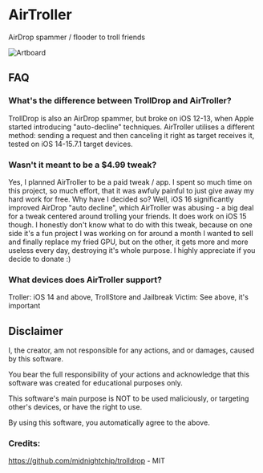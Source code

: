 # AirTroller
AirDrop spammer / flooder to troll friends

![Artboard](https://user-images.githubusercontent.com/52459150/203855388-0ca5b060-fb64-4181-affc-68bfa917b230.png)

## FAQ

### What's the difference between TrollDrop and AirTroller?
TrollDrop is also an AirDrop spammer, but broke on iOS 12-13, when Apple started introducing "auto-decline" techniques. AirTroller utilises a different method: sending a request and then canceling it right as target receives it, tested on iOS 14-15.7.1 target devices.

### Wasn't it meant to be a $4.99 tweak?
Yes, I planned AirTroller to be a paid tweak / app. I spent so much time on this project, so much effort, that it was awfuly painful to just give away my hard work for free. Why have I decided so? Well, iOS 16 significantly improved AirDrop "auto decline", which AirTroller was abusing - a big deal for a tweak centered around trolling your friends. It does work on iOS 15 though. I honestly don't know what to do with this tweak, because on one side it's a fun project I was working on for around a month I wanted to sell and finally replace my fried GPU, but on the other, it gets more and more useless every day, destroying it's whole purpose. I highly appreciate if you decide to donate :)


### What devices does AirTroller support?
Troller: iOS 14 and above, TrollStore and Jailbreak
Victim: See above, it's important

## Disclaimer
I, the creator, am not responsible for any actions, and or damages, caused by this software.

You bear the full responsibility of your actions and acknowledge that this software was created for educational purposes only.

This software's main purpose is NOT to be used maliciously, or targeting other's devices, or have the right to use.

By using this software, you automatically agree to the above.


### Credits:
https://github.com/midnightchip/trolldrop - MIT
